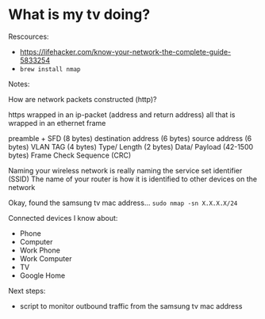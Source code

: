 # What is my tv doing?

Rescources:
- https://lifehacker.com/know-your-network-the-complete-guide-5833254
- `brew install nmap`

Notes:

How are network packets constructed (http)?

https wrapped in an ip-packet (address and return address)
all that is wrapped in an ethernet frame

preamble + SFD (8 bytes)
destination address (6 bytes)
source address (6 bytes)
VLAN TAG (4 bytes)
Type/ Length (2 bytes)
Data/ Payload (42-1500 bytes)
Frame Check Sequence (CRC)

Naming your wireless network is really naming the service set identifier (SSID)
The name of your router is how it is identified to other devices on the network


Okay, found the samsung tv mac address...
`sudo nmap -sn X.X.X.X/24`

Connected devices I know about:
- Phone
- Computer
- Work Phone
- Work Computer
- TV
- Google Home

Next steps:
- script to monitor outbound traffic from the samsung tv mac address

